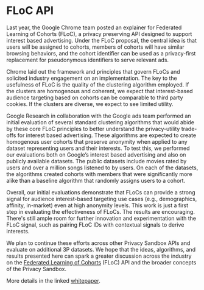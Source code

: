 <h1>FLoC API</h1>

Last year, the Google Chrome team posted an explainer for Federated Learning of Cohorts (FLoC), a privacy preserving API designed to support interest based advertising. Under the FLoC proposal, the central idea is that users will be assigned to cohorts, members of cohorts will have similar browsing behaviors, and the cohort identifier can be used as a privacy-first replacement for pseudonymous identifiers to serve relevant ads.

Chrome laid out the framework and principles that govern FLoCs and solicited industry engagement on an implementation. The key to the usefulness of FLoC is the quality of the clustering algorithm employed. If the clusters are homogenous and coherent, we expect that interest-based audience targeting based on cohorts can be comparable to third party cookies. If the clusters are diverse, we expect to see limited utility. 

Google Research in collaboration with the Google ads team performed an initial evaluation of several standard clustering algorithms that would abide by these core FLoC principles to better understand the privacy-utility trade-offs for interest based advertising. These algorithms are expected to create homogenous user cohorts that preserve anonymity when applied to any dataset representing users and their interests. To test this, we performed our evaluations both on Google’s interest based advertising and also on publicly available datasets. The public datasets include movies rated by users and over a million songs listened to by users. On each of the datasets, the algorithms created cohorts with members that were significantly more alike than a baseline algorithm that randomly assigns users to a cohort.

Overall, our initial evaluations demonstrate that FLoCs can provide a strong signal for audience interest-based targeting use cases (e.g., demographics, affinity, in-market) even at high anonymity levels. This work is just a first step in evaluating the effectiveness of FLoCs. The results are encouraging. There's still ample room for further innovation and experimentation with the FLoC signal, such as pairing FLoC IDs with contextual signals to derive interests.

We plan to continue these efforts across other Privacy Sandbox APIs and evaluate on additional 3P datasets. We hope that the ideas, algorithms, and results presented here can spark a greater discussion across the industry on the [Federated Learning of Cohorts](https://github.com/jkarlin/floc "FLoC") (FLoC)  API and the broader concepts of the Privacy Sandbox.

More details in the linked [whitepaper](https://github.com/google/ads-privacy/blob/master/proposals/FLoC/FLOC-Whitepaper-Google.pdf "google floc whitepaper").
